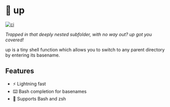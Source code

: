 # :climbing: up

[![ci](https://github.com/helpermethod/up/actions/workflows/ci.yml/badge.svg)](https://github.com/helpermethod/up/actions/workflows/ci.yml)

*Trapped in that deeply nested subfolder, with no way out? up got you covered!*

up is a tiny shell function which allows you to switch to any parent directory by entering its basename.

## Features

* :zap: Lightning fast
* :keyboard: Bash completion for basenames
* :shell: Supports Bash and zsh
